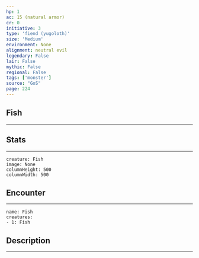 ```yaml
---
hp: 1
ac: 15 (natural armor)
cr: 0
initiative: 3
type: 'fiend (yugoloth)'    
size: 'Medium'
environment: None
alignment: neutral evil
legendary: False
lair: False
mythic: False
regional: False
tags: ['monster']
source: "GoS"
page: 224
---
```


## Fish
---



## Stats
---

```statblock
creature: Fish
image: None
columnHeight: 500
columnWidth: 500
```

## Encounter
---

```encounter-table
name: Fish
creatures:
- 1: Fish
```

## Description
---




